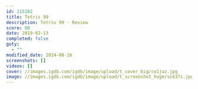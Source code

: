 ```yaml
---
id: 115282
title: Tetris 99
description: Tetris 99 - Review
score: 80
date: 2019-02-13
completed: false
goty:
  - ""
modified_date: 2024-08-16
screenshots: []
videos: []
cover: //images.igdb.com/igdb/image/upload/t_cover_big/co1jaz.jpg
image: //images.igdb.com/igdb/image/upload/t_screenshot_huge/sc637i.jpg
---
```

